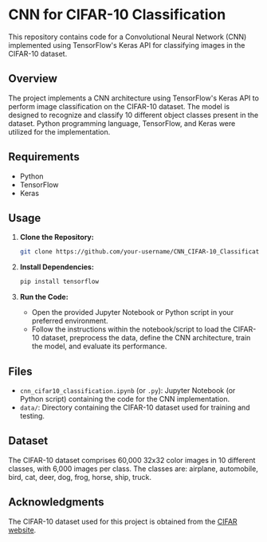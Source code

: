 
# CNN for CIFAR-10 Classification

This repository contains code for a Convolutional Neural Network (CNN) implemented using TensorFlow's Keras API for classifying images in the CIFAR-10 dataset.

## Overview

The project implements a CNN architecture using TensorFlow's Keras API to perform image classification on the CIFAR-10 dataset. The model is designed to recognize and classify 10 different object classes present in the dataset. Python programming language, TensorFlow, and Keras were utilized for the implementation.

## Requirements

- Python
- TensorFlow
- Keras

## Usage

1. **Clone the Repository:**
   ```bash
   git clone https://github.com/your-username/CNN_CIFAR-10_Classification.git
   ```

2. **Install Dependencies:**
   ```bash
   pip install tensorflow
   ```

3. **Run the Code:**
   - Open the provided Jupyter Notebook or Python script in your preferred environment.
   - Follow the instructions within the notebook/script to load the CIFAR-10 dataset, preprocess the data, define the CNN architecture, train the model, and evaluate its performance.

## Files

- `cnn_cifar10_classification.ipynb` (or `.py`): Jupyter Notebook (or Python script) containing the code for the CNN implementation.
- `data/`: Directory containing the CIFAR-10 dataset used for training and testing.

## Dataset

The CIFAR-10 dataset comprises 60,000 32x32 color images in 10 different classes, with 6,000 images per class. The classes are: airplane, automobile, bird, cat, deer, dog, frog, horse, ship, truck.

## Acknowledgments

The CIFAR-10 dataset used for this project is obtained from the [CIFAR website](https://www.cs.toronto.edu/~kriz/cifar.html).



